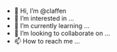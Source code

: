 - 👋 Hi, I’m @claffen
- 👀 I’m interested in ...
- 🌱 I’m currently learning ...
- 💞️ I’m looking to collaborate on ...
- 📫 How to reach me ...

<!---
claffen/claffen is a ✨ special ✨ repository because its `README.md` (this file) appears on your GitHub profile.
You can click the Preview link to take a look at your changes.
--->
